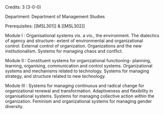 Credits: 3 (3-0-0)

Department: Department of Management Studies

Prerequisites: [[MSL301]] & [[MSL302]]

Module I : Organisational systems vix. a vis., the environment. The dialectics of agency and structure- extent of environmental and organizational control. External control of organization. Organizations and the new institutionalism. Systems for managing chaos and conflict.

Module II : Constituent systems for organizational functioning- planning, learning, organising, communication and control systems. Organizational systems and mechanisms related to technology. Systems for managing strategy, and structure related to new technology.

Module III : Systems for managing continuous and radical change for organizational renewal and transformation. Adaptiveness and flexibility in organisational systems. Systems for managing collective action within the organization. Feminism and organizational systems for managing gender diversity.